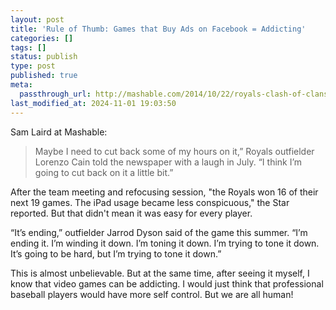 ```yaml
---
layout: post
title: 'Rule of Thumb: Games that Buy Ads on Facebook = Addicting'
categories: []
tags: []
status: publish
type: post
published: true
meta:
  passthrough_url: http://mashable.com/2014/10/22/royals-clash-of-clans/#:eyJzIjoidCIsImkiOiJfcXAyYzFkYW9hcnhtbDBiOSJ9
last_modified_at: 2024-11-01 19:03:50
---
```


Sam Laird at Mashable:


>Maybe I need to cut back some of my hours on it,” Royals outfielder Lorenzo Cain told the newspaper with a laugh in July. “I think I’m going to cut back on it a little bit.”
  
  
After the team meeting and refocusing session, "the Royals won 16 of their next 19 games. The iPad usage became less conspicuous," the Star reported. But that didn't mean it was easy for every player.
  
  
“It’s ending,” outfielder Jarrod Dyson said of the game this summer. “I’m ending it. I’m winding it down. I’m toning it down. I’m trying to tone it down. It’s going to be hard, but I’m trying to tone it down.”



This is almost unbelievable. But at the same time, after seeing it myself, I know that video games can be addicting. I would just think that professional baseball players would have more self control. But we are all human!
